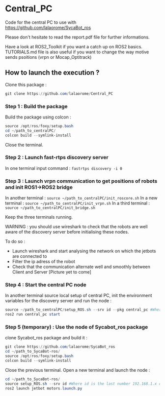 # Central_PC
Code for the central PC to use with https://github.com/lalaorome/SycaBot_ros

Please don't hesitate to read the report.pdf file for further informations.

Have a look at ROS2_Toolkit if you want a catch up on ROS2 basics. TUTORIALS.md file is also useful if you want to change the way motive sends psoitions (vrpn or Mocap_Optitrack)

## How to launch the execution ?

Clone this package : 
```powershell
git clone https://github.com/lalaorome/Central_PC
```

### Step 1 : Build the package 

Build the package using colcon :

```powershell
source /opt/ros/foxy/setup.bash
cd ~/path_to_centralPC/
colcon build --symlink-install
```
Close the terminal.

### Step 2 : Launch fast-rtps discovery server

In one terminal input command : `fastrtps discovery -i 0 `

### Step 3 : Launch vrpn communication to get positions of robots and init ROS1->ROS2 bridge

In another terminal : `source ~/path_to_centralPC/init_roscore.sh`
In a new terminal : `source ~/path_to_centralPC/init_vrpn.sh`
In a third terminal : `source ~/path_to_centralPC/init_bridge.sh`

Keep the three terminals running.

WARNING : you should use wireshark to check that the robots are well aware of the discovery server before initialising these nodes. 

To do so : 
- Launch wireshark and start analysing the network on which the jetbots are connected to
- Filter the ip adress of the robot
- Check that the communication alternate well and smoothly between Client and Server
[Picture yet to come]

### Step 4 : Start the central PC node

In another terminal source local setup of central PC, init the environment variables for the discovery server and run the node : 
```powershell
source ~/path_to_centralPC/setup_ROS.sh --srv id --pkg central_pc #Where id is the last number 192.168.1.x of the ip adress of the computer on wlan0
ros2 run central_pc start
```

### Step 5 (temporary) : Use the node of Sycabot_ros package

clone Sycabot_ros package and build it :

```powershell
git clone https://github.com/lalaorome/SycaBot_ros
cd ~/path_to_SycaBot-ros/
source /opt/ros/foxy/setup.bash
colcon build --symlink-install
```
Close the previous terminal. Open a new terminal and launch the node :

```powershell
cd ~/path_to_SycaBot-ros/
source setup_ROS.sh --srv id #Where id is the last number 192.168.1.x of the ip adress of the computer on wlan0
ros2 launch jetbot motors.launch.py
```